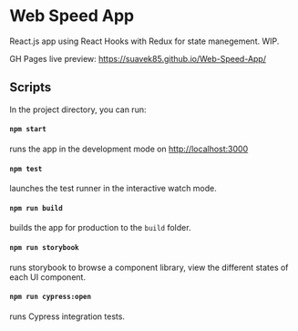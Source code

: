 # Web Speed App

React.js app using React Hooks with Redux for state manegement. WIP.

GH Pages live preview: https://suavek85.github.io/Web-Speed-App/


## Scripts

In the project directory, you can run:

#### `npm start`

runs the app in the development mode on [http://localhost:3000](http://localhost:3000)

#### `npm test`

launches the test runner in the interactive watch mode.

#### `npm run build`

builds the app for production to the `build` folder.

#### `npm run storybook`

runs storybook to browse a component library, view the different states of each UI component.

#### `npm run cypress:open`

runs Cypress integration tests.


